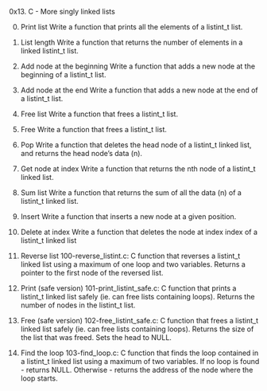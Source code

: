 0x13. C - More singly linked lists

0. Print list
Write a function that prints all the elements of a listint_t list.


1. List length
Write a function that returns the number of elements in a linked listint_t list.

2. Add node at the beginning
Write a function that adds a new node at the beginning of a listint_t list.

3. Add node at the end
Write a function that adds a new node at the end of a listint_t list.

4. Free list
Write a function that frees a listint_t list.

5. Free
Write a function that frees a listint_t list.

6. Pop
Write a function that deletes the head node of a listint_t linked list, and returns the head node’s data (n).

7. Get node at index
Write a function that returns the nth node of a listint_t linked list.

8. Sum list
Write a function that returns the sum of all the data (n) of a listint_t linked list.

9. Insert
Write a function that inserts a new node at a given position.

10. Delete at index
Write a function that deletes the node at index index of a listint_t linked list

11. Reverse list
100-reverse_listint.c: C function that reverses a listint_t linked list using a maximum of one loop and two variables.
Returns a pointer to the first node of the reversed list.

12. Print (safe version)
101-print_listint_safe.c: C function that prints a listint_t linked list safely (ie. can free lists containing loops).
Returns the number of nodes in the listint_t list.

13. Free (safe version)
102-free_listint_safe.c: C function that frees a listint_t linked list safely (ie. can free lists containing loops).
Returns the size of the list that was freed.
Sets the head to NULL.

14. Find the loop
103-find_loop.c: C function that finds the loop contained in a listint_t linked list using a maximum of two variables.
If no loop is found - returns NULL.
Otherwise - returns the address of the node where the loop starts.

